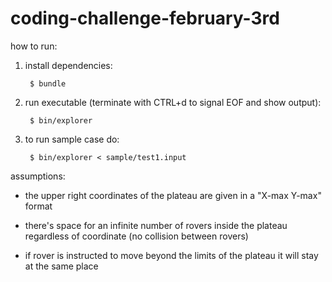 # coding-challenge-february-3rd

how to run:

1. install dependencies:

        $ bundle

2. run executable (terminate with CTRL+d to signal EOF and show output):

        $ bin/explorer

3. to run sample case do:

        $ bin/explorer < sample/test1.input

assumptions:

- the upper right coordinates of the plateau are given in a "X-max Y-max" format

- there's space for an infinite number of rovers inside the plateau regardless of coordinate (no collision between rovers)

- if rover is instructed to move beyond the limits of the plateau it will stay at the same place